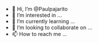 - 👋 Hi, I’m @Paulpajarito
- 👀 I’m interested in ...
- 🌱 I’m currently learning ...
- 💞️ I’m looking to collaborate on ...
- 📫 How to reach me ...

<!---
Paulpajarito/Paulpajarito is a ✨ special ✨ repository because its `README.md` (this file) appears on your GitHub profile.
You can click the Preview link to take a look at your changes.
--->
